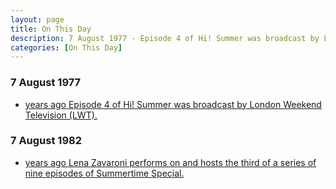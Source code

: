 ```yaml
---
layout: page
title: On This Day
description: 7 August 1977 - Episode 4 of Hi! Summer was broadcast by London Weekend Television (LWT). 7 August 1982 - Lena Zavaroni performs on and hosts the third of a series of nine episodes of Summertime Special.
categories: [On This Day]
---
```


### 7 August 1977
* [<span id="age1"></span> years ago Episode 4 of Hi! Summer was broadcast by London Weekend Television (LWT).](/london%20weekend%20television/hi!%20summer/1977/08/07/hi-summer.html)

### 7 August 1982
* [<span id="age2"></span> years ago Lena Zavaroni performs on and hosts the third of a series of nine episodes of Summertime Special.](/bbc%20one/1982/08/07/summertime-special.html)

<!-- Script for calculating number of years ago -->
<script>
var dob = '19770807';
var year = Number(dob.substr(0, 4));
var month = Number(dob.substr(4, 2)) - 1;
var day = Number(dob.substr(6, 2));
var today = new Date();
var age1 = today.getFullYear() - year;
if (today.getMonth() < month || (today.getMonth() == month && today.getDate() < day)) {
age1--;
}
document.getElementById("age1").innerHTML=age1;

var dob = '19820807';
var year = Number(dob.substr(0, 4));
var month = Number(dob.substr(4, 2)) - 1;
var day = Number(dob.substr(6, 2));
var today = new Date();
var age2 = today.getFullYear() - year;
if (today.getMonth() < month || (today.getMonth() == month && today.getDate() < day)) {
age2--;
}
document.getElementById("age2").innerHTML=age2;
</script>

